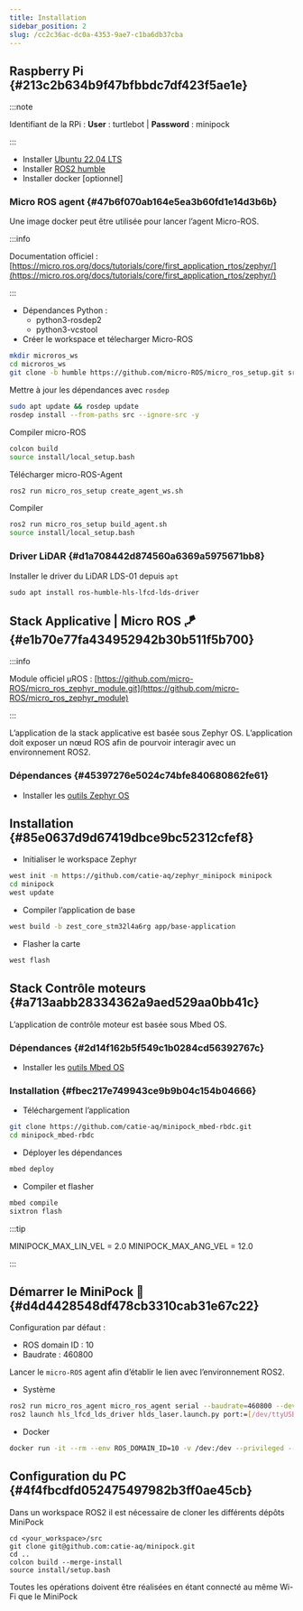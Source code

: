 ```yaml
---
title: Installation
sidebar_position: 2
slug: /cc2c36ac-dc0a-4353-9ae7-c1ba6db37cba
---
```




## **Raspberry Pi** {#213c2b634b9f47bfbbdc7df423f5ae1e}


:::note

Identifiant de la RPi : **User** : turtlebot | **Password** : minipock

:::



- Installer [Ubuntu 22.04 LTS](https://ubuntu.com/download/raspberry-pi)
- Installer [ROS2 humble](https://docs.ros.org/en/humble/Installation.html)
- Installer docker [optionnel]

### Micro ROS agent {#47b6f070ab164e5ea3b60fd1e14d3b6b}


Une image docker peut être utilisée pour lancer l’agent Micro-ROS.


:::info

Documentation officiel : [https://micro.ros.org/docs/tutorials/core/first_application_rtos/zephyr/](https://micro.ros.org/docs/tutorials/core/first_application_rtos/zephyr/)

:::



- Dépendances Python :
	- python3-rosdep2
	- python3-vcstool
- Créer le workspace et télecharger Micro-ROS

```bash
mkdir microros_ws
cd microros_ws
git clone -b humble https://github.com/micro-ROS/micro_ros_setup.git src/micro_ros_setup
```


Mettre à jour les dépendances avec `rosdep`


```bash
sudo apt update && rosdep update
rosdep install --from-paths src --ignore-src -y
```


Compiler micro-ROS


```bash
colcon build
source install/local_setup.bash
```


Télécharger micro-ROS-Agent


```bash
ros2 run micro_ros_setup create_agent_ws.sh
```


Compiler


```bash
ros2 run micro_ros_setup build_agent.sh
source install/local_setup.bash
```


### Driver LiDAR {#d1a708442d874560a6369a5975671bb8}


Installer le driver du LiDAR LDS-01 depuis `apt`


```shell
sudo apt install ros-humble-hls-lfcd-lds-driver
```


## Stack Applicative | Micro ROS 🪁 {#e1b70e77fa434952942b30b511f5b700}


:::info

Module officiel µROS : [https://github.com/micro-ROS/micro_ros_zephyr_module.git](https://github.com/micro-ROS/micro_ros_zephyr_module)

:::




L’application de la stack applicative est basée sous Zephyr OS. L’application doit exposer un nœud ROS afin de pourvoir interagir avec un environnement ROS2.


### Dépendances {#45397276e5024c74bfe840680862fe61}

- Installer les [outils Zephyr OS](https://docs.zephyrproject.org/latest/develop/getting_started/index.html)

## Installation {#85e0637d9d67419dbce9bc52312cfef8}

- Initialiser le workspace Zephyr

```bash
west init -m https://github.com/catie-aq/zephyr_minipock minipock
cd minipock
west update
```

- Compiler l’application de base

```bash
west build -b zest_core_stm32l4a6rg app/base-application
```

- Flasher la carte

```bash
west flash
```


## Stack Contrôle moteurs {#a713aabb28334362a9aed529aa0bb41c}


L’application de contrôle moteur est basée sous Mbed OS.


### Dépendances {#2d14f162b5f549c1b0284cd56392767c}

- Installer les [outils Mbed OS](https://6tron.catie-lab.net/ressources_logicielles/mbed/)

### Installation {#fbec217e749943ce9b9b04c154b04666}

- Téléchargement l’application

```bash
git clone https://github.com/catie-aq/minipock_mbed-rbdc.git
cd minipock_mbed-rbdc
```

- Déployer les dépendances

```bash
mbed deploy
```

- Compiler et flasher

```bash
mbed compile
sixtron flash
```


:::tip

MINIPOCK_MAX_LIN_VEL = 2.0
MINIPOCK_MAX_ANG_VEL = 12.0

:::




## Démarrer le MiniPock 🚀 {#d4d4428548df478cb3310cab31e67c22}


Configuration par défaut :

- ROS domain ID : 10
- Baudrate : 460800

Lancer le `micro-ROS` agent afin d’établir le lien avec l’environnement ROS2.

- Système

```bash
ros2 run micro_ros_agent micro_ros_agent serial --baudrate=460800 --dev [/dev/ttyUSBx]
ros2 launch hls_lfcd_lds_driver hlds_laser.launch.py port:=[/dev/ttyUSBx] frame_id:=lds_01_link
```

- Docker

```bash
docker run -it --rm --env ROS_DOMAIN_ID=10 -v /dev:/dev --privileged --net=host microros/micro-ros-agent:humble serial --dev /dev/ttyUSB0 --baudrate 460800 -v6
```


## Configuration du PC {#4f4fbcdfd052475497982b3ff0ae45cb}


Dans un workspace ROS2 il est nécessaire de cloner les différents dépôts MiniPock


```shell
cd <your_workspace>/src
git clone git@github.com:catie-aq/minipock.git
cd ..
colcon build --merge-install
source install/setup.bash
```


Toutes les opérations doivent être réalisées en étant connecté au même Wi-Fi que le MiniPock

